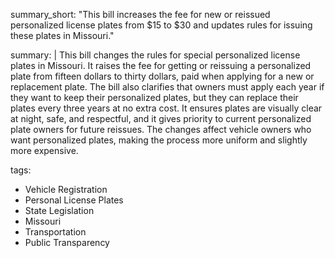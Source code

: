 summary_short: "This bill increases the fee for new or reissued personalized license plates from $15 to $30 and updates rules for issuing these plates in Missouri."

summary: |
  This bill changes the rules for special personalized license plates in Missouri. It raises the fee for getting or reissuing a personalized plate from fifteen dollars to thirty dollars, paid when applying for a new or replacement plate. The bill also clarifies that owners must apply each year if they want to keep their personalized plates, but they can replace their plates every three years at no extra cost. It ensures plates are visually clear at night, safe, and respectful, and it gives priority to current personalized plate owners for future reissues. The changes affect vehicle owners who want personalized plates, making the process more uniform and slightly more expensive.

tags:
  - Vehicle Registration
  - Personal License Plates
  - State Legislation
  - Missouri
  - Transportation
  - Public Transparency
